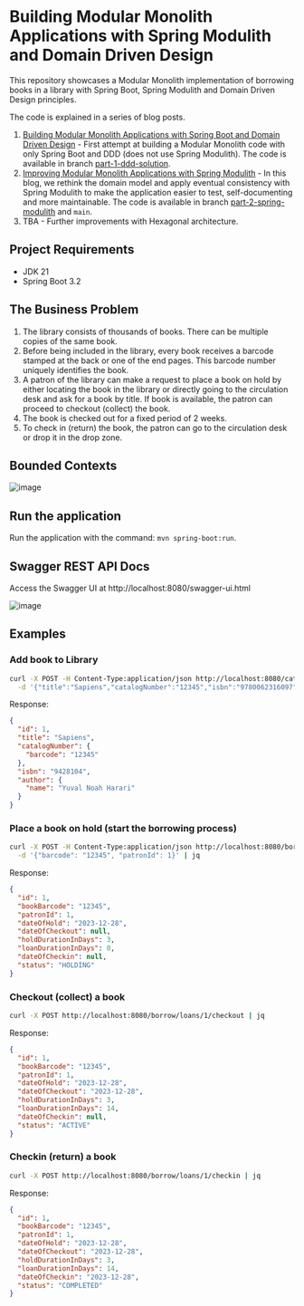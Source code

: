 # Building Modular Monolith Applications with Spring Modulith and Domain Driven Design

This repository showcases a Modular Monolith implementation of borrowing books in a library with 
Spring Boot, Spring Modulith and Domain Driven Design principles.

The code is explained in a series of blog posts.

1. [Building Modular Monolith Applications with Spring Boot and Domain Driven Design](https://itnext.io/building-modular-monolith-applications-with-spring-boot-and-domain-driven-design-d3299b300850?sk=3c3179d82508b50cc490a2a47074804f) - First attempt at building a Modular Monolith code with only Spring Boot and DDD (does not use Spring Modulith). The code is available in branch [part-1-ddd-solution](https://github.com/xsreality/spring-modulith-with-ddd/tree/part-1-ddd-solution).
2. [Improving Modular Monolith Applications with Spring Modulith](https://itnext.io/improving-modular-monolith-applications-with-spring-modulith-edecc787f63c?sk=051ea353e17154843886705fb90ed64a) - In this blog, we rethink the domain model and apply eventual consistency with Spring Modulith to make the application easier to test, self-documenting and more maintainable. The code is available in branch [part-2-spring-modulith](https://github.com/xsreality/spring-modulith-with-ddd/tree/part-2-spring-modulith) and `main`.
3. TBA - Further improvements with Hexagonal architecture.

## Project Requirements

* JDK 21
* Spring Boot 3.2

## The Business Problem

1. The library consists of thousands of books. There can be multiple copies of the same book.
2. Before being included in the library, every book receives a barcode stamped at the back or one of the end pages. This barcode number uniquely identifies the book.
3. A patron of the library can make a request to place a book on hold by either locating the book in the library or directly going to the circulation desk and ask for a book by title. If book is available, the patron can proceed to checkout (collect) the book.
4. The book is checked out for a fixed period of 2 weeks.
5. To check in (return) the book, the patron can go to the circulation desk or drop it in the drop zone.

## Bounded Contexts

![image](https://github.com/xsreality/spring-modulith-with-ddd/assets/4991449/2f8947e9-2630-411a-a14b-099f4bcfed89)

## Run the application

Run the application with the command: `mvn spring-boot:run`.

## Swagger REST API Docs
Access the Swagger UI at http://localhost:8080/swagger-ui.html

![image](https://github.com/xsreality/spring-modulith-with-ddd/assets/4991449/c1cfedf5-97cd-4c22-948c-a6ba999ae4f4)

## Examples

### Add book to Library
```bash
curl -X POST -H Content-Type:application/json http://localhost:8080/catalog/books \
  -d '{"title":"Sapiens","catalogNumber":"12345","isbn":"9780062316097","author":"Yuval Noah Harari"}' | jq
```

Response:
```json
{
  "id": 1,
  "title": "Sapiens",
  "catalogNumber": {
    "barcode": "12345"
  },
  "isbn": "9428104",
  "author": {
    "name": "Yuval Noah Harari"
  }
}
```

### Place a book on hold (start the borrowing process)

```bash
curl -X POST -H Content-Type:application/json http://localhost:8080/borrow/loans \
  -d '{"barcode": "12345", "patronId": 1}' | jq
```

Response:
```json
{
  "id": 1,
  "bookBarcode": "12345",
  "patronId": 1,
  "dateOfHold": "2023-12-28",
  "dateOfCheckout": null,
  "holdDurationInDays": 3,
  "loanDurationInDays": 0,
  "dateOfCheckin": null,
  "status": "HOLDING"
}
```


### Checkout (collect) a book

```bash
curl -X POST http://localhost:8080/borrow/loans/1/checkout | jq
```

Response:
```json
{
  "id": 1,
  "bookBarcode": "12345",
  "patronId": 1,
  "dateOfHold": "2023-12-28",
  "dateOfCheckout": "2023-12-28",
  "holdDurationInDays": 3,
  "loanDurationInDays": 14,
  "dateOfCheckin": null,
  "status": "ACTIVE"
}
```

### Checkin (return) a book

```bash
curl -X POST http://localhost:8080/borrow/loans/1/checkin | jq
```

Response:
```json
{
  "id": 1,
  "bookBarcode": "12345",
  "patronId": 1,
  "dateOfHold": "2023-12-28",
  "dateOfCheckout": "2023-12-28",
  "holdDurationInDays": 3,
  "loanDurationInDays": 14,
  "dateOfCheckin": "2023-12-28",
  "status": "COMPLETED"
}
```
